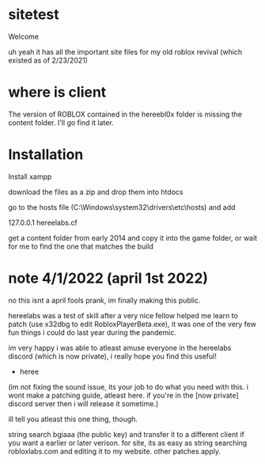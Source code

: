 # sitetest
Welcome

uh yeah it has all the important site files for my old roblox revival (which existed as of 2/23/2021)

# where is client
The version of ROBLOX contained in the hereebl0x folder is missing the content folder. I'll go find it later.

# Installation
Install xampp

download the files as a zip and drop them into htdocs

go to the hosts file (C:\Windows\system32\drivers\etc\hosts) and add

127.0.0.1 hereelabs.cf

get a content folder from early 2014 and copy it into the game folder, or wait for me to find the one that matches the build

# note 4/1/2022 (april 1st 2022)
no this isnt a april fools prank, im finally making this public.

hereelabs was a test of skill after a very nice fellow helped me learn to patch (use x32dbg to edit RobloxPlayerBeta.exe),
it was one of the very few fun things i could do last year during the pandemic.

im very happy i was able to atleast amuse everyone in the hereelabs discord (which is now private),
i really hope you find this useful!

- heree

(im not fixing the sound issue, its your job to do what you need with this. i wont make a patching guide, atleast here. if you're in the [now private] discord server then i will release it sometime.)

ill tell you atleast this one thing, though.

string search bgiaaa (the public key) and transfer it to a different client if you want a earlier or later verison. for site, its as easy as string searching robloxlabs.com and editing it to my website. other patches apply.
